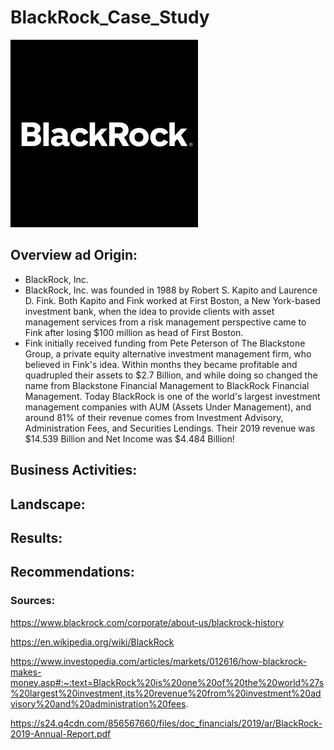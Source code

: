 # BlackRock_Case_Study
![BlackRock](Blackrock_logo/blackrock_logo.png)
## Overview ad Origin:
 * BlackRock, Inc.
 * BlackRock, Inc. was founded in 1988 by Robert S. Kapito and Laurence D. Fink. Both Kapito and Fink worked at First Boston, a New York-based investment bank, when the idea to provide clients with asset management services from a risk management perspective came to Fink after losing $100 million as head of First Boston.
 * Fink initially received funding from Pete Peterson of The Blackstone Group, a private equity alternative investment management firm, who believed in Fink's idea. Within months they became profitable and quadrupled their assets to $2.7 Billion, and while doing so changed the name from Blackstone Financial Management to BlackRock Financial Management. 
    Today BlackRock is one of the world's largest investment management companies with AUM (Assets Under Management), and around 81% of their revenue comes from Investment Advisory, Administration Fees, and Securities Lendings. Their 2019 revenue was $14.539 Billion and Net Income was $4.484 Billion!

## Business Activities:


## Landscape:



## Results:


## Recommendations:


### Sources:

https://www.blackrock.com/corporate/about-us/blackrock-history

https://en.wikipedia.org/wiki/BlackRock

https://www.investopedia.com/articles/markets/012616/how-blackrock-makes-money.asp#:~:text=BlackRock%20is%20one%20of%20the%20world%27s%20largest%20investment,its%20revenue%20from%20investment%20advisory%20and%20administration%20fees.

https://s24.q4cdn.com/856567660/files/doc_financials/2019/ar/BlackRock-2019-Annual-Report.pdf